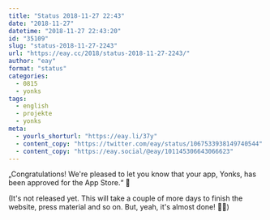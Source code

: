 ```yaml
---
title: "Status 2018-11-27 22:43"
date: "2018-11-27"
datetime: "2018-11-27 22:43:20"
id: "35109"
slug: "status-2018-11-27-2243"
url: "https://eay.cc/2018/status-2018-11-27-2243/"
author: "eay"
format: "status"
categories:
  - 0815
  - yonks
tags:
  - english
  - projekte
  - yonks
meta:
  - yourls_shorturl: "https://eay.li/37y"
  - content_copy: "https://twitter.com/eay/status/1067533938149740544"
  - content_copy: "https://eay.social/@eay/101145306643066623"
---
```


„Congratulations! We're pleased to let you know that your app, Yonks, has been approved for the App Store.“ 🎉

(It's not released yet. This will take a couple of more days to finish the website, press material and so on. But, yeah, it's almost done! 💪🏻)
